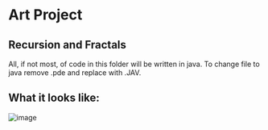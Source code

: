 # Art Project
## Recursion and Fractals
All, if not most, of code in this folder will be written in java. To change file to java remove .pde and replace with .JAV.

## What it looks like:
![image](<img width="1199" alt="image" src="https://user-images.githubusercontent.com/77509555/225942545-762b394a-8d0f-49a3-8381-87533c1c9c7e.png">
)
